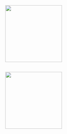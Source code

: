 <div style="display: flex;">
  <img align="left" src="https://github-readme-stats.vercel.app/api/top-langs?username=alvinzanuaputra&show_icons=true&locale=en&layout=compact&theme=algolia" height="180em"/>
</div>

<br>

<p align="left">
<a href="https://github.com/alvinzanuaputra">
  <img height="180em" src="https://github-readme-stats-eight-theta.vercel.app/api?username=alvinzanuaputra&show_icons=true&theme=algolia&include_all_commits=true&count_private=true"/>
</a>
